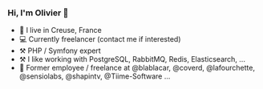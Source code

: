 ### Hi, I'm Olivier 👋

* 📍 I live in Creuse, France
* 💻 Currently freelancer (contact me if interested)
* ⚒️  PHP / Symfony expert
* ⚒️  I like working with PostgreSQL, RabbitMQ, Redis, Elasticsearch, ...
* 💼 Former employee / freelance at @blablacar, @coverd, @lafourchette, @sensiolabs, @shapintv, @Tiime-Software ...
